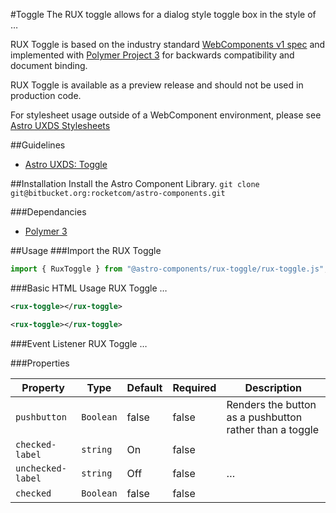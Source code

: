 #Toggle
The RUX toggle allows for a dialog style toggle box in the style of …

RUX Toggle is based on the industry standard [WebComponents v1 spec](https://html.spec.whatwg.org/multipage/custom-elements.html) and implemented with [Polymer Project 3](https://www.polymer-project.org) for backwards compatibility and document binding.

RUX Toggle is available as a preview release and should not be used in production code.

For stylesheet usage outside of a WebComponent environment, please see [Astro UXDS Stylesheets](https://bitbucket.org/rocketcom/astro-styles)

##Guidelines

* [Astro UXDS: Toggle](https://www.astrouxds.com/library/toggle)

##Installation
Install the Astro Component Library.
`git clone git@bitbucket.org:rocketcom/astro-components.git`

###Dependancies

* [Polymer 3](https://www.polymer-project.com)

##Usage
###Import the RUX Toggle

```javascript
import { RuxToggle } from "@astro-components/rux-toggle/rux-toggle.js";
```

###Basic HTML Usage
RUX Toggle …

```xml
<rux-toggle></rux-toggle>
```

```xml
<rux-toggle></rux-toggle>
```

###Event Listener
RUX Toggle …

###Properties

| Property          | Type      | Default | Required | Description                                             |
| ----------------- | --------- | ------- | -------- | ------------------------------------------------------- |
| `pushbutton`      | `Boolean` | false   | false    | Renders the button as a pushbutton rather than a toggle |
| `checked-label`   | `string`  | On      | false    |                                                         | … |
| `unchecked-label` | `string`  | Off     | false    | …                                                       |  |
| `checked`         | `Boolean` | false   | false    |                                                         | Checked status of the toggle button |
